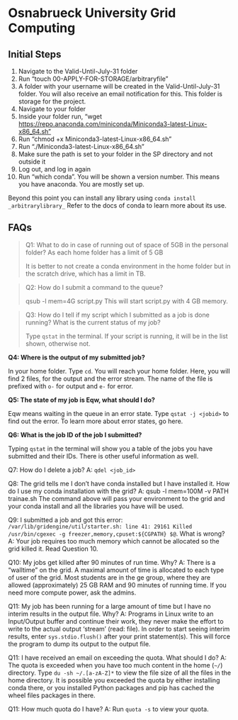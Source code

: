 # Osnabrueck University Grid Computing

## Initial Steps
1. Navigate to the Valid-Until-July-31 folder
2. Run “touch 00-APPLY-FOR-STORAGE/arbitraryfile”
3. A folder with your username will be created in the Valid-Until-July-31 folder. You will also receive an email notification for this. This folder is storage for the project.
4. Navigate to your folder
5. Inside your folder run, “wget https://repo.anaconda.com/miniconda/Miniconda3-latest-Linux-x86_64.sh”
6. Run “chmod +x Miniconda3-latest-Linux-x86_64.sh”
7. Run “./Miniconda3-latest-Linux-x86_64.sh”
8. Make sure the path is set to your folder in the SP directory and not outside it
9. Log out, and log in again
10. Run “which conda”. You will be shown a version number. This means you have anaconda. You are mostly set up.

Beyond this point you can install any library using `conda install _arbitrarylibrary_`
Refer to the docs of conda to learn more about its use.

## FAQs

> Q1: What to do in case of running out of space of 5GB in the personal folder? As each home folder has a limit of 5 GB
>
> It is better to not create a conda environment in the home folder but in the scratch drive, which has a limit in TB.

> Q2: How do I submit a command to the queue?
>
> qsub -l mem=4G script.py
> This will start script.py with 4 GB memory.

> Q3: How do I tell if my script which I submitted as a job is done running? What is the current status of my job?
> 
> Type `qstat` in the terminal. If your script is running, it will be in the list shown, otherwise not.

**Q4: Where is the output of my submitted job?**

In your home folder. Type `cd`. You will reach your home folder. Here, you will find 2 files, for the output and the error stream. The name of the file is prefixed with `o-` for output and `e-` for error.

**Q5: The state of my job is Eqw, what should I do?**

Eqw means waiting in the queue in an error state. Type `qstat -j <jobid>` to find out the error. To learn more about error states, go here.

**Q6: What is the job ID of the job I submitted?**

Typing `qstat` in the terminal will show you a table of the jobs you have submitted and their IDs. There is other useful information as well.

Q7: How do I delete a job?
A: `qdel <job_id>`

Q8: The grid tells me I don’t have conda installed but I have installed it. How do I use my conda installation with the grid?
A: qsub -l mem=100M -v PATH trainae.sh
The command above will pass your environment to the grid and your conda install and all the libraries you have will be used.

Q9: I submitted a job and got this error: `/var/lib/gridengine/util/starter.sh: line 41: 29161 Killed           	/usr/bin/cgexec -g freezer,memory,cpuset:${CGPATH} $@`. What is wrong?
A: Your job requires too much memory which cannot be allocated so the grid killed it. Read Question 10.

Q10: My jobs get killed after 90 minutes of run time. Why?
A: There is a “walltime” on the grid. A maximal amount of time is allocated to each type of user of the grid. Most students are in the ge group, where they are allowed (approximately) 25 GB RAM and 90 minutes of running time. If you need more compute power, ask the admins.

Q11: My job has been running for a large amount of time but I have no interim results in the output file. Why?
A: Programs in Linux write to an Input/Output buffer and continue their work, they never make the effort to write to the actual output ‘stream’ (read: file). In order to start seeing interim results, enter `sys.stdio.flush()` after your print statement(s). This will force the program to dump its output to the output file.

Q11: I have received an email on exceeding the quota. What should I do?
A: The quota is exceeded when you have too much content in the home (`~/`) directory. Type `du -sh ~/.[a-zA-Z]*` to view the file size of all the files in the home directory. It is possible you exceeded the quota by either installing conda there, or you installed Python packages and pip has cached the wheel files packages in there.

Q11: How much quota do I have?
A: Run `quota -s` to view your quota.

